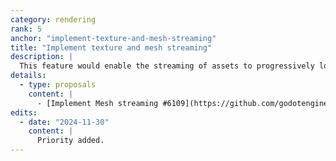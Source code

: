 ```yaml
---
category: rendering
rank: 5
anchor: "implement-texture-and-mesh-streaming"
title: "Implement texture and mesh streaming"
description: |
  This feature would enable the streaming of assets to progressively load scenes, textures, and models in order to boost performance and loading times.
details:
  - type: proposals
    content: |
      - [Implement Mesh streaming #6109](https://github.com/godotengine/godot-proposals/issues/6109)
edits:
  - date: "2024-11-30"
    content: |
      Priority added.
---
```

